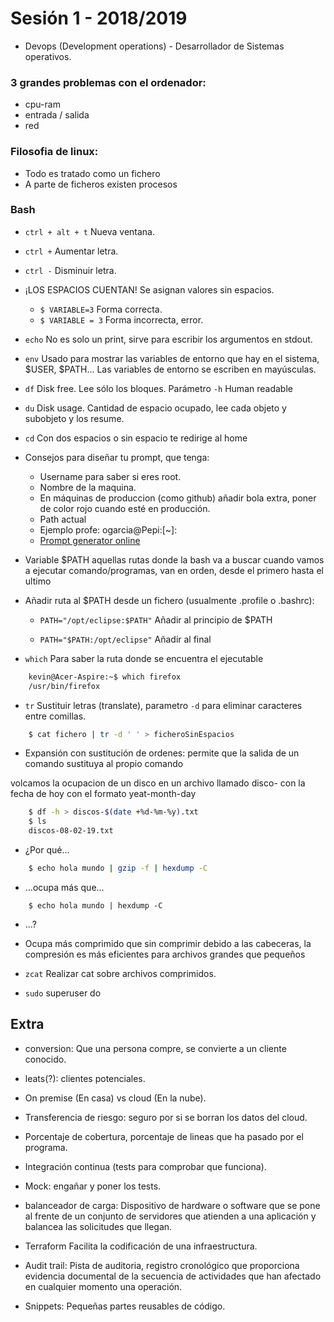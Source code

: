 # Sesión 1 - 2018/2019

- Devops (Development operations) - Desarrollador de Sistemas operativos.

### 3 grandes problemas con el ordenador:
- cpu-ram
- entrada / salida
- red

### Filosofia de linux:
- Todo es tratado como un fichero
- A parte de ficheros existen procesos

### Bash


- `ctrl + alt + t` Nueva ventana.

- `ctrl +` Aumentar letra.

- `ctrl -` Disminuir letra.


- ¡LOS ESPACIOS CUENTAN! Se asignan valores sin espacios.
    -  `$ VARIABLE=3` Forma correcta.
    -  `$ VARIABLE = 3` Forma incorrecta, error.

- `echo` No es solo un print, sirve para escribir los argumentos en stdout.

- `env` Usado para mostrar las variables de entorno que hay en el sistema, $USER, $PATH... Las variables de entorno se escriben en mayúsculas.

- `df` Disk free. Lee sólo los bloques. Parámetro `-h` Human readable

- `du` Disk usage. Cantidad de espacio ocupado, lee cada objeto y subobjeto y los resume.

- `cd` Con dos espacios o sin espacio te redirige al home

- Consejos para diseñar tu prompt, que tenga:
    - Username para saber si eres root.
    - Nombre de la maquina.
    - En máquinas de produccion (como github) añadir bola extra, poner de color rojo cuando esté en producción.
    - Path actual
    - Ejemplo profe: ogarcia@Pepi:[~]:
    - [Prompt generator online](http://bashrcgenerator.com/)


- Variable $PATH aquellas rutas donde la bash va a buscar cuando vamos a ejecutar comando/programas, van en orden, desde el primero hasta el ultimo

- Añadir ruta al $PATH desde un fichero (usualmente .profile o .bashrc):

    - `PATH="/opt/eclipse:$PATH"` Añadir al principio de $PATH

    - `PATH="$PATH:/opt/eclipse"` Añadir al final


- `which` Para saber la ruta donde se encuentra el ejecutable

```bash
    kevin@Acer-Aspire:~$ which firefox
    /usr/bin/firefox
```

- `tr` Sustituir letras (translate), parametro `-d` para eliminar caracteres entre comillas.

```bash
    $ cat fichero | tr -d ' ' > ficheroSinEspacios
```

- Expansión con sustitución de ordenes: permite que la salida de un comando sustituya al propio comando

volcamos la ocupacion de un disco en un archivo llamado disco- con la fecha de hoy con el formato yeat-month-day

```bash
    $ df -h > discos-$(date +%d-%m-%y).txt
    $ ls
    discos-08-02-19.txt
```

- ¿Por qué...
```bash
    $ echo hola mundo | gzip -f | hexdump -C 
```

- ...ocupa más que...

```
    $ echo hola mundo | hexdump -C
```
- ...?

- Ocupa más comprimido que sin comprimir debido a las cabeceras, la compresión es más eficientes para archivos grandes que pequeños

- `zcat` Realizar cat sobre archivos comprimidos.

- `sudo` superuser do

## Extra

- conversion: Que una persona compre, se convierte a un cliente conocido.

- leats(?): clientes potenciales.

- On premise (En casa) vs cloud (En la nube).

- Transferencia de riesgo: seguro por si se borran los datos del cloud.

- Porcentaje de cobertura, porcentaje de lineas que ha pasado por el programa.

- Integración continua (tests para comprobar que funciona).

- Mock: engañar y poner los tests.

- balanceador de carga: Dispositivo de hardware o software que se pone al frente de un conjunto de servidores  que atienden a una aplicación y balancea las solicitudes que llegan.

- Terraform Facilita la codificación de una infraestructura.

- Audit trail: Pista de auditoria, registro cronológico que proporciona evidencia documental de la secuencia de actividades que han afectado en cualquier momento una operación.

- Snippets: Pequeñas partes reusables de código.